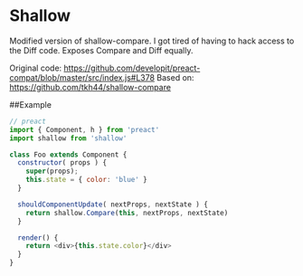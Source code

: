 # Shallow

Modified version of shallow-compare. I got tired of having to hack access to the Diff code. Exposes Compare and Diff equally.

Original code: https://github.com/developit/preact-compat/blob/master/src/index.js#L378
Based on: https://github.com/tkh44/shallow-compare

##Example
```javascript
// preact
import { Component, h } from 'preact'
import shallow from 'shallow'

class Foo extends Component {
  constructor( props ) {
    super(props);
    this.state = { color: 'blue' }
  }

  shouldComponentUpdate( nextProps, nextState ) {
    return shallow.Compare(this, nextProps, nextState)
  }

  render() {
    return <div>{this.state.color}</div>
  }
}
```
